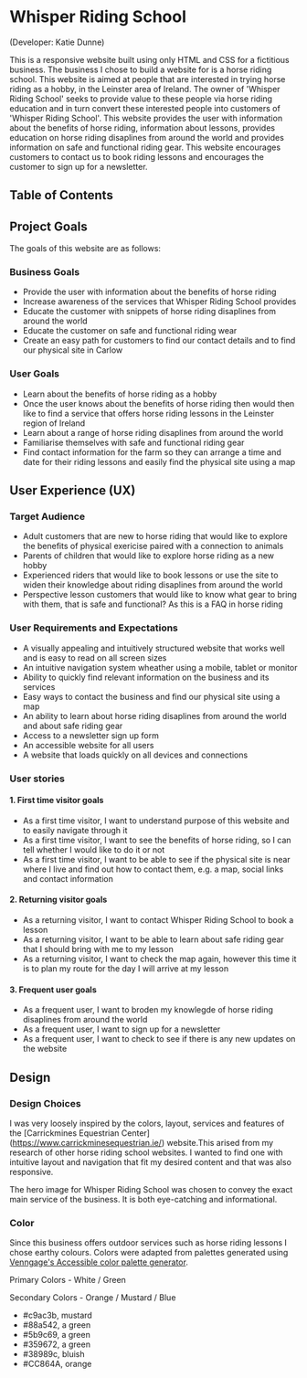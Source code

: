 # Whisper Riding School

(Developer: Katie Dunne)

This is a responsive website built using only HTML and CSS for a fictitious business. The business I chose to build a website for is a horse riding school. This website is aimed at people that are interested in trying horse riding as a hobby, in the Leinster area of Ireland. The owner of 'Whisper Riding School' seeks to provide value to these people via horse riding education and in turn convert these interested people into customers of 'Whisper Riding School'. This website provides the user with information about the benefits of horse riding, information about lessons, provides education on horse riding disaplines from around the world and provides information on safe and functional riding gear. This website encourages customers to contact us to book riding lessons and encourages the customer to sign up for a newsletter.

## Table of Contents

## Project Goals

The goals of this website are as follows:

### Business Goals

- Provide the user with information about the benefits of horse riding
- Increase awareness of the services that Whisper Riding School provides
- Educate the customer with snippets of horse riding disaplines from around the world
- Educate the customer on safe and functional riding wear
- Create an easy path for customers to find our contact details and to find our physical site in Carlow

### User Goals

- Learn about the benefits of horse riding as a hobby
- Once the user knows about the benefits of horse riding then would then like to find a service that offers horse riding lessons in the Leinster region of Ireland
- Learn about a range of horse riding disaplines from around the world
- Familiarise themselves with safe and functional riding gear
- Find contact information for the farm so they can arrange a time and date for their riding lessons and easily find the physical site using a map

## User Experience (UX)

### Target Audience

- Adult customers that are new to horse riding that would like to explore the benefits of physical exericise paired with a connection to animals
- Parents of children that would like to explore horse riding as a new hobby
- Experienced riders that would like to book lessons or use the site to widen their knowledge about riding disaplines from around the world
- Perspective lesson customers that would like to know what gear to bring with them, that is safe and functional? As this is a FAQ in horse riding

### User Requirements and Expectations

- A visually appealing and intuitively structured website that works well and is easy to read on all screen sizes
- An intuitive navigation system wheather using a mobile, tablet or monitor
- Ability to quickly find relevant information on the business and its services
- Easy ways to contact the business and find our physical site using a map
- An ability to learn about horse riding disaplines from around the world and about safe riding gear
- Access to a newsletter sign up form
- An accessible website for all users
- A website that loads quickly on all devices and connections

### User stories

#### 1. First time visitor goals

- As a first time visitor, I want to understand purpose of this website and to easily navigate through it
- As a first time visitor, I want to see the benefits of horse riding, so I can tell whether I would like to do it or not
- As a first time visitor, I want to be able to see if the physical site is near where I live and find out how to contact them, e.g. a map, social links and contact information

#### 2. Returning visitor goals

- As a returning visitor, I want to contact Whisper Riding School to book a lesson
- As a returning visitor, I want to be able to learn about safe riding gear that I should bring with me to my lesson
- As a returning visitor, I want to check the map again, however this time it is to plan my route for the day I will arrive at my lesson

#### 3. Frequent user goals

- As a frequent user, I want to broden my knowlegde of horse riding disaplines from around the world
- As a frequent user, I want to sign up for a newsletter
- As a frequent user, I want to check to see if there is any new updates on the website

## Design

### Design Choices

I was very loosely inspired by the colors, layout, services and features of the [Carrickmines Equestrian Center] (https://www.carrickminesequestrian.ie/) website.This arised from my research of other horse riding school websites. I wanted to find one with intuitive layout and navigation that fit my desired content and that was also responsive.

The hero image for Whisper Riding School was chosen to convey the exact main service of the business. It is both eye-catching and informational.

### Color

Since this business offers outdoor services such as horse riding lessons I chose earthy colours. Colors were adapted from palettes generated using [Venngage's Accessible color palette generator](https://venngage.com/tools/accessible-color-palette-generator).

Primary Colors - White / Green

Secondary Colors - Orange / Mustard / Blue

- #c9ac3b, mustard
- #88a542, a green
- #5b9c69, a green
- #359672, a green
- #38989c, bluish
- #CC864A, orange
